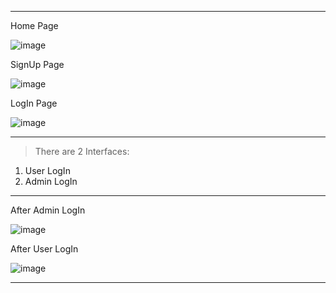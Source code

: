 --------------------------------------------------------------------------------------------------------------

Home Page


![image](https://github.com/SaniyaSNayakodi/ShoppingSystem/assets/91565882/74f32970-f0b4-4a75-96d7-4cc1315a9713)


SignUp Page

![image](https://github.com/SaniyaSNayakodi/ShoppingSystem/assets/91565882/9ff156bd-f52b-4e19-88c9-4d3f3e1ce1d1)


LogIn Page

![image](https://github.com/SaniyaSNayakodi/ShoppingSystem/assets/91565882/dd061354-fb85-44c5-a65e-31b42c02469f)


----------------------------------------------------------------------------------------------------------------


> There are 2 Interfaces:
  1) User LogIn
  2) Admin LogIn


----------------------------------------------------------------------------------------------------------------


After Admin LogIn


![image](https://github.com/SaniyaSNayakodi/ShoppingSystem/assets/91565882/fcb1d485-7e68-458c-8492-edc77ffe2add)


After User LogIn


![image](https://github.com/SaniyaSNayakodi/ShoppingSystem/assets/91565882/29fa29ea-ac82-4647-91d5-8c8c881967ae)


----------------------------------------------------------------------------------------------------------------
